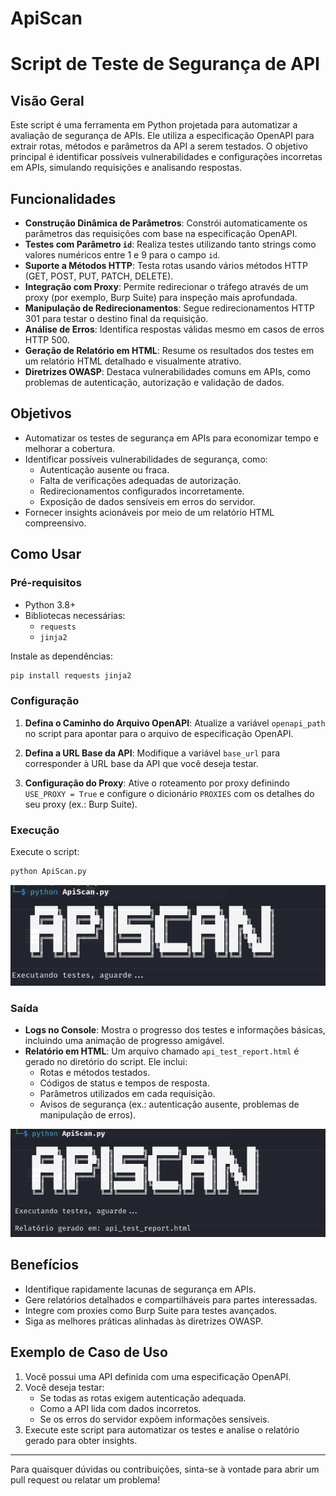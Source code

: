 # ApiScan
# Script de Teste de Segurança de API

## Visão Geral
Este script é uma ferramenta em Python projetada para automatizar a avaliação de segurança de APIs. Ele utiliza a especificação OpenAPI para extrair rotas, métodos e parâmetros da API a serem testados. O objetivo principal é identificar possíveis vulnerabilidades e configurações incorretas em APIs, simulando requisições e analisando respostas.

## Funcionalidades
- **Construção Dinâmica de Parâmetros**: Constrói automaticamente os parâmetros das requisições com base na especificação OpenAPI.
- **Testes com Parâmetro `id`**: Realiza testes utilizando tanto strings como valores numéricos entre 1 e 9 para o campo `id`.
- **Suporte a Métodos HTTP**: Testa rotas usando vários métodos HTTP (GET, POST, PUT, PATCH, DELETE).
- **Integração com Proxy**: Permite redirecionar o tráfego através de um proxy (por exemplo, Burp Suite) para inspeção mais aprofundada.
- **Manipulação de Redirecionamentos**: Segue redirecionamentos HTTP 301 para testar o destino final da requisição.
- **Análise de Erros**: Identifica respostas válidas mesmo em casos de erros HTTP 500.
- **Geração de Relatório em HTML**: Resume os resultados dos testes em um relatório HTML detalhado e visualmente atrativo.
- **Diretrizes OWASP**: Destaca vulnerabilidades comuns em APIs, como problemas de autenticação, autorização e validação de dados.

## Objetivos
- Automatizar os testes de segurança em APIs para economizar tempo e melhorar a cobertura.
- Identificar possíveis vulnerabilidades de segurança, como:
  - Autenticação ausente ou fraca.
  - Falta de verificações adequadas de autorização.
  - Redirecionamentos configurados incorretamente.
  - Exposição de dados sensíveis em erros do servidor.
- Fornecer insights acionáveis por meio de um relatório HTML compreensivo.

## Como Usar

### Pré-requisitos
- Python 3.8+
- Bibliotecas necessárias:
  - `requests`
  - `jinja2`

Instale as dependências:
```bash
pip install requests jinja2
```

### Configuração
1. **Defina o Caminho do Arquivo OpenAPI**:
   Atualize a variável `openapi_path` no script para apontar para o arquivo de especificação OpenAPI.

2. **Defina a URL Base da API**:
   Modifique a variável `base_url` para corresponder à URL base da API que você deseja testar.

3. **Configuração do Proxy**:
   Ative o roteamento por proxy definindo `USE_PROXY = True` e configure o dicionário `PROXIES` com os detalhes do seu proxy (ex.: Burp Suite).

### Execução
Execute o script:
```bash
python ApiScan.py
```
![inicio](/apiscan_inicio.png)
### Saída
- **Logs no Console**: Mostra o progresso dos testes e informações básicas, incluindo uma animação de progresso amigável.
- **Relatório em HTML**: Um arquivo chamado `api_test_report.html` é gerado no diretório do script. Ele inclui:
  - Rotas e métodos testados.
  - Códigos de status e tempos de resposta.
  - Parâmetros utilizados em cada requisição.
  - Avisos de segurança (ex.: autenticação ausente, problemas de manipulação de erros).

![relatorio](/apiscan_relatorio.png)
## Benefícios
- Identifique rapidamente lacunas de segurança em APIs.
- Gere relatórios detalhados e compartilháveis para partes interessadas.
- Integre com proxies como Burp Suite para testes avançados.
- Siga as melhores práticas alinhadas às diretrizes OWASP.

## Exemplo de Caso de Uso
1. Você possui uma API definida com uma especificação OpenAPI.
2. Você deseja testar:
   - Se todas as rotas exigem autenticação adequada.
   - Como a API lida com dados incorretos.
   - Se os erros do servidor expõem informações sensíveis.
3. Execute este script para automatizar os testes e analise o relatório gerado para obter insights.

---

Para quaisquer dúvidas ou contribuições, sinta-se à vontade para abrir um pull request ou relatar um problema!

